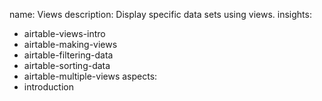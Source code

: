 name: Views
description: Display specific data sets using views.
insights:
  - airtable-views-intro
  - airtable-making-views
  - airtable-filtering-data
  - airtable-sorting-data
  - airtable-multiple-views
aspects:
  - introduction
 
